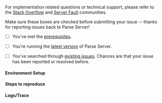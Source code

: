 For implementation related questions or technical support, please refer to the [Stack Overflow](http://stackoverflow.com/questions/tagged/parse.com) and [Server Fault](https://serverfault.com/tags/parse) communities.

Make sure these boxes are checked before submitting your issue -- thanks for reporting issues back to Parse Server!

- [ ] You've met the [prerequisites](https://github.com/ParsePlatform/parse-server/wiki/Parse-Server-Guide#prerequisites).

- [ ] You're running the [latest version](https://github.com/ParsePlatform/parse-server/releases) of Parse Server.

- [ ] You've searched through [existing issues](https://github.com/ParsePlatform/parse-server/issues?utf8=%E2%9C%93&q=). Chances are that your issue has been reported or resolved before.

#### Environment Setup


#### Steps to reproduce


#### Logs/Trace

